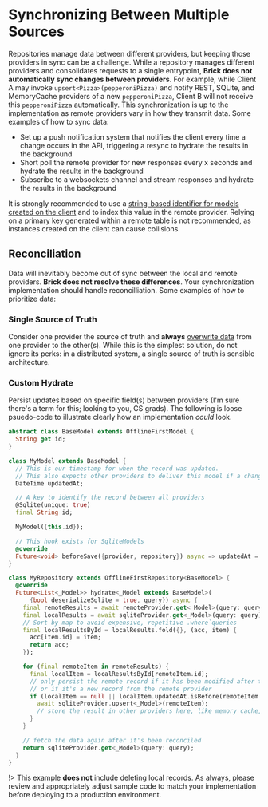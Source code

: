# Synchronizing Between Multiple Sources

Repositories manage data between different providers, but keeping those providers in sync can be a challenge. While a repository manages different providers and consolidates requests to a single entrypoint, **Brick does not automatically sync changes between providers**. For example, while Client A may invoke `upsert<Pizza>(pepperoniPizza)` and notify REST, SQLite, and MemoryCache providers of a new `pepperoniPizza`, Client B will not receive this `pepperoniPizza` automatically. This synchronization is up to the implementation as remote providers vary in how they transmit data. Some examples of how to sync data:

* Set up a push notification system that notifies the client every time a change occurs in the API, triggering a resync to hydrate the results in the background
* Short poll the remote provider for new responses every x seconds and hydrate the results in the background
* Subscribe to a websockets channel and stream responses and hydrate the results in the background

It is strongly recommended to use a [string-based identifier for models created on the client](https://pub.dev/packages/uuid) and to index this value in the remote provider. Relying on a primary key generated within a remote table is not recommended, as instances created on the client can cause collisions.

## Reconciliation

Data will inevitably become out of sync between the local and remote providers. **Brick does not resolve these differences**. Your synchronization implementation should handle reconcilliation. Some examples of how to prioritize data:

### Single Source of Truth

Consider one provider the source of truth and **always** [overwrite data](https://github.com/GetDutchie/brick/blob/main/packages/brick_offline_first/lib/src/mixins/destructive_local_sync_from_remote_mixin.dart) from one provider to the other(s). While this is the simplest solution, do not ignore its perks: in a distributed system, a single source of truth is sensible architecture.

### Custom Hydrate

Persist updates based on specific field(s) between providers (I'm sure there's a term for this; looking to you, CS grads). The following is loose psuedo-code to illustrate clearly how an implementation *could* look.

```dart
abstract class BaseModel extends OfflineFirstModel {
  String get id;
}

class MyModel extends BaseModel {
  // This is our timestamp for when the record was updated.
  // This also expects other providers to deliver this model if a change has been reflected there.
  DateTime updatedAt;

  // A key to identify the record between all providers
  @Sqlite(unique: true)
  final String id;

  MyModel({this.id});

  // This hook exists for SqliteModels
  @override
  Future<void> beforeSave({provider, repository}) async => updatedAt = DateTime.now();
}

class MyRepository extends OfflineFirstRepository<BaseModel> {
  @override
  Future<List<_Model>> hydrate<_Model extends BaseModel>(
      {bool deserializeSqlite = true, query}) async {
    final remoteResults = await remoteProvider.get<_Model>(query: query);
    final localResults = await sqliteProvider.get<_Model>(query: query);
    // Sort by map to avoid expensive, repetitive .where`queries
    final localResultsById = localResults.fold({}, (acc, item) {
      acc[item.id] = item;
      return acc;
    });

    for (final remoteItem in remoteResults) {
      final localItem = localResultsById[remoteItem.id];
      // only persist the remote record if it has been modified after the local record
      // or if it's a new record from the remote provider
      if (localItem == null || localItem.updatedAt.isBefore(remoteItem.updatedAt)) {
        await sqliteProvider.upsert<_Model>(remoteItem);
        // store the result in other providers here, like memory cache, if desired
      }
    }

    // fetch the data again after it's been reconciled
    return sqliteProvider.get<_Model>(query: query);
  }
}
```

!> This example **does not** include deleting local records. As always, please review and appropriately adjust sample code to match your implementation before deploying to a production environment.
